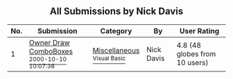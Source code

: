 ﻿<div align="center">

## All Submissions by Nick Davis

</div>

No.  | Submission | Category | By   | User Rating
---- | ---------- | -------- | ---- | -----------
1 | [Owner Draw ComboBoxes<br /><sup>2000-10-10 10:07:38</sup>](https://github.com/Planet-Source-Code/nick-davis-owner-draw-comboboxes__1-11910) | [Miscellaneous<br /><sup>Visual Basic</sup>](../ByCategory/miscellaneous__1-1.md) | Nick Davis | 4.8 (48 globes from 10 users)
